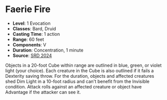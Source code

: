 # Faerie Fire

- **Level**: 1 Evocation
- **Classes**: Bard, Druid
- **Casting Time**: 1 action
- **Range**: 60 feet
- **Components**: V
- **Duration**: Concentration, 1 minute
- **Source**: [SRD 2024](../../../srds/SRD_2024.pdf)

Objects in a 20-foot Cube within range are outlined in blue, green, or violet light (your choice). Each creature in the Cube is also outlined if it fails a Dexterity saving throw. For the duration, objects and affected creatures shed Dim Light in a 10-foot radius and can't benefit from the Invisible condition. Attack rolls against an affected creature or object have Advantage if the attacker can see it.

